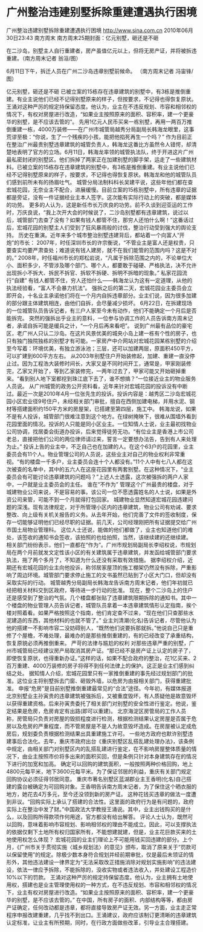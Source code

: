 # 广州整治违建别墅拆除重建遭遇执行困境

广州整治违建别墅拆除重建遭遇执行困境
http://www.sina.com.cn  2010年06月30日23:43  南方周末
南方周末25期封面：亿元别墅，砸还是不砸

在二沙岛，别墅主人自行重建者，房产虽值亿元以上，但将无房产证，并将被拆违重建。（南方周末记者 翁洹/图）

6月11日下午，拆迁人员在广州二沙岛违章别墅前候命。 （南方周末记者 冯宙锋/图）

亿元别墅，砸还是不砸
已被立案的15栋存在违章建筑的别墅中，有3栋是推倒重建。有业主说他们已经不记得别墅原来的样子，但按要求，不记得也得恢复原状。
王涌对这种严厉的规定持保留态度。他认为，业主在不违反规划、市容和相邻权的情况下，有权对房屋进行改造，“如果业主按照原来的面积、容积率，建一个更豪华的别墅，是不应该去管的”。
先用1亿元人民币买来一栋别墅，再用一两百万推倒重建一栋，4000万装修——在广州市城管局越秀分局副局长韩海龙眼里，这事荒谬至极：“你说，生了一个残疾的小孩，能把他掐死再生一个吗？”
作为目前正在整治广州最贵别墅违章建筑的城管负责人，韩海龙这番比方虽然令人错愕，却清楚地表明了官方的立场。6月11日，韩海龙率领的城管执法队，终于开进这片广州最私密封闭的别墅区。他们拆掉了两家正在加建别墅的脚手架，运走了一些建筑材料。已被立案的15栋存在违章建筑的别墅中，有3栋是推倒重建。有业主说他们已经不记得别墅原来的样子，按要求，不记得也得恢复原状。韩海龙和他的城管队员们感到前所未有的扬眉吐气。
城管分局法制科科长吴建平说，这些年他们都在查宏城花园，无奈业主不配合，进展缓慢。目前立案的15栋别墅中，所有违章的证据都是旁证，没有一件证据经业主本人签字。这次能有实际行动上的突破，都是媒体的功劳。
更多的人认为，这是新任市长万庆良的功劳。前不久谈到迎亚运的工作时，万庆良说，“我上次开大会的时候说了，二沙岛别墅都有违章建筑，说过以后，城管部门去查了没有？如果有钱人都管不住，那穷人还怕什么啊！”这番话过后，宏城花园的别墅主人们受到了狂风暴雨般的讨伐，整治行动受到强大的舆论支持。
历史在重演。近年来多个城市整治别墅违建背后，都站着一个向富人“开炮”的市长：
2007年，时任深圳市长的许宗衡说，“不管业主是富人还是权贵，只要查实均要严肃查处；难道说有钱人建房，就不在我们能管的范围内吗？这是不对的。”
2008年，时任福州市长的郑松岩说，“凡属于拆除范围之内的，不论单位大小、面积多少，不管涉及哪个部门、哪个人，都要敢于碰硬、严格执法，决不允许出现拆小不拆大、拆民不拆官、拆软不拆硬、拆明不拆暗的现象。”
私家花园流行“自建”
有钱人都管不住，穷人还怕什么——韩海龙认为这有一定道理，从他的执法经验看，“富人不会暴力抗法”。
强拆之后的第二天，宏城花园业主委员会立即开会，十名业主承诺他们将在一个月内自拆违章部分。业主们说，因为很多加建的部分跟主体建筑相连，由他们自拆，会尽量减少损坏。
6月22日，在拆建现场的一位城管队员告诉记者，有三户人家至今未有动作，他们不能确定一个月后是否能拆完。
突然的强拆出乎业主的意料，一位参与协调工作的人员告诉南方周末记者，承诺自拆可能是缓兵之计，“一个月后再来看吧”。
说到广州最有品位的豪宅区，老广州人只认二沙岛。在这片风景优美的城央小岛上建一栋有个性的房子，也只有独门独院独栋的别墅才有可能。一家房产中介网站对宏城花园某栋别墅的介绍至今写着：环境优美，有独立游泳池；三层，还可以加建两层，原面积450平方，可以扩建到600平方左右。
从2003年别墅住户开始装修起，加建、重建一直没停止过。因为工程浩大装修时间长，大家又是不同时间开工，通常是，甲家刚装修完，乙家又开始了，等到乙家装修完，一两年过去了，甲家可能又开始砸掉重来。“看到别人地下室都挖到珠江底下去了，谁不想搞？”一位接近业主的物业服务人员说。
从广州城管的政务公开资料看，近年来针对宏城花园的投诉没有中断过。最近一次是2010年4月一位张先生的投诉。投诉内容是：越秀区二沙岛宏城花园小区宏业径9号住户，未经相关部门审批，擅自在西侧加建电梯，并用水泥、钢材等搭建面积约150平方米的房屋架，已搭建至第四层，施工中。
韩海龙说，如果不是有人投诉，城管部门很难注意到这个地方。在绿树掩映下，很难从围墙外看到花园里面的情况。投诉的人只能是同小区业主。一位知情人士说，业主最初找物业公司协调，找居委会街道办投诉，后来觉得徒劳无功。“有位业主是香港上市公司老总，直接把他们公司的两位律师请过来，誓言一定要想办法告，告到有人来处理为止。”
投诉上告的业主中，不乏自己也在加建的人。在这个63户的花园里，业主委员会有11个人。物业管理公司的人员说，这些业主对自己的物业权利非常重视。“有的楼盘一千多户，业主委员会连十个人都没有。”11个人中有七八人都在这次被查的名单中，其中的五六人在这座花园里有两套别墅。在这种情况下，“业主委员会有可能讨论违章建筑的问题吗？”上述人士透露，这次被强拆的两户人家中，一户就是业主委员会的主任。
谁在“不作为”
管理这个广州最贵的楼盘，对于城建物业公司来说，不是容易的事。该公司一位不愿透露姓名的人士说，如果是外资公司来管，可能不到一个月就得打包回家。
城建物业显然知道宏城花园违建问题的深浅。现有法律规定，对于所管理小区内的违章建筑，物业公司有劝诫、要求整改、向上级有关机关报告的义务。从去年开始，他们完善了文件的签收制度，保存一切能够证明他们已经尽职的证据。前几天，公司经理刚把所有证据提交给广州市国土局物业管理科。
这位人士还说，能做的他们都做了，业主也知道他们的难处，该签收的通知书会签收，该拍照的也给拍照，当然，该继续建的还继续建。
相关部门纷纷表示，他们一直都在“作为”。广州市规划局副局长李绍权说，市规划局在两个月前就发文定性该小区的有关建筑属于违章建筑，并发函给城管部门要求执法，拖了两个多月了，不知道为什么还没有采取有效措施。
据李绍权介绍，近期还有宏城花园的业主向他投诉，称邻居家屋顶的施工棚架仍然没有拆除，严重影响了周边环境。城管部门要求停止施工的文书虽然已贴到了小区大门口，但却没有采取实际的行动。
城管越秀分局副局长韩海龙告诉南方周末记者，他们年初就已经把相关材料交到区政府，等待进一步行动的批准。
现在，整个二沙岛上的住户还是感受到了整治的气氛。几个楼盘都张贴了违章建筑限期拆除的通知书。其中一个楼盘的物业管理人员告诉记者，城管队员拿着一本违章建筑情形认定指南，挨个楼对照着看。如果严格按照这个指南，他们肯定查不过来，“现在他们只查那些水泥建造的东西，其他材料的也就不管了。”
业主刘清潮(化名)告诉记者，尽管他认为他的搭建一不影响市容二没妨碍别人，“既然他们说要拆那就拆。”他说自己只是重修了个屋檐，不难处理，最难办的是那些推倒重建的，有的已经改变了承重结构，恢复原貌必须再推倒重来。
严苛的法律与尴尬的权利
对那些违章严重的别墅，广州市城管局已经建议房产局取消其房产证。“那已经不是房产证上认定的房子了，即使恢复原状，也得重新办证。”这样的话，如果不配合政府的整治，花1亿买来、2百万重建、4000万装修的房子将得不到任何法律上的保护。这正是业主们感到纠结之处。
据知情人介绍，宏城花园里只有一家推倒重建的事先经过规划部门的批准。这位业主将别墅拆去门窗、砸毁外墙，以危房为由报相关部门，获得重建批准。
申报“危房”是目前别墅推倒重建最常见的“合法”途径。今年初，有媒体报道北京别墅业主孙寅贵的违章建筑被强拆后，又被重度毁坏，有人质疑他是故意毁坏以获得重建资格。后来孙寅贵委托了相关部门对别墅的安全性进行鉴定。他说，鉴定结果是危房，危房肯定有出路(即可以重建)。
北京海淀区房管局的工作人员称，房管局只负责对房屋的毁损程度进行检测，根据检测结果认定房屋是否属于危房以及危房的严重程度，而不管房屋是不是人为故意毁坏造成。在房屋被认定成危房后，规划委负责根据检测结果出具重建施工许可。
一些地方政府也默许别墅违建事后合法化。去年，重庆市政府出台《重庆别墅区乱搭乱建处理办法》，该条例中规定，由相关部门对别墅区内的乱搭乱建进行鉴定，在不影响房屋整体质量的情况下，由业主按照市价将多出来的面积买回，但是条例只针对本身建筑存在的情况下进行的加宽和加高。
确定可以回购的建筑面积，一般按照两种价格回购，地上4800元每平米，地下3600元每平米。为了保证邻居的利益，重庆有关部门规定回购协议必须征得邻居同意。
重庆市著名别墅区蓝湖郡业主王香明(化名)自己搭建的露台被确定为可回购对象。王香明告诉南方周末记者，为了保住这个晒衣服的地方，她花去4万多元，至今还没领到新的房产证。
这种花钱买违章的做法一度遭到非议。“回购实际上承认了搭建的合法性。这里面的政府行为是有问题的，政府实际上在整治中发了财。”中国政法大学教授王涌说。其中，业主出钱购买的是什么，以及回购所得款项作何用途，官方都没有给出解答。
评论人士认为，既然可以回购，意味着影响市容规划、影响相邻权的理由不能成立。因此，可以支撑执法的依据仅剩下土地所有权归国家所有，不能想建就建，但是，业主花巨款买来的土地使用权怎么体现？
宏城花园的业主们理论上不可能用钱买回违建的部分。上个月，《广州市关于贯彻实施〈城乡规划法〉的意见》颁布，取消了原来关于“罚款可以保留使用”的规定。除极少数本身符合规划并经前期审批，仅是最后未领证的情形外，其他违法建设一律界定为“无法采取改正措施消除对规划实施影响”的违法建设，依法一律应予拆除，不能拆除的，没收实物或者违法收入，并处建设工程造价10%以下的罚款。
王涌对这种严厉的规定持保留态度。他认为，业主拥有土地使用权，搭建也是业主管理使用权的一种方式，在不违反规划、市容和相邻权的情况下，业主有权对房屋进行改造。“如果业主按照原来的面积、容积率，建一个更豪华的别墅，是不应该去管的。”
在中国，所有房子的面积、内部结构等等，都由房产证确定，任何改动都是违章，都将直接导致房产证无效。另一方面，业主走正常程序申报改建重建，几乎找不到出口。王涌建议，政府应该制订更清晰的违章建筑认定标准，让业主有所预期，同时，在行政方面做些改革，引导业主合理搭建。

